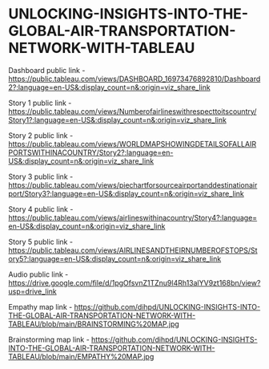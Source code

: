 # UNLOCKING-INSIGHTS-INTO-THE-GLOBAL-AIR-TRANSPORTATION-NETWORK-WITH-TABLEAU


Dashboard public link - https://public.tableau.com/views/DASHBOARD_16973476892810/Dashboard2?:language=en-US&:display_count=n&:origin=viz_share_link

Story 1 public link - https://public.tableau.com/views/Numberofairlineswithrespecttoitscountry/Story1?:language=en-US&:display_count=n&:origin=viz_share_link

Story 2 public link - https://public.tableau.com/views/WORLDMAPSHOWINGDETAILSOFALLAIRPORTSWITHINACOUNTRY/Story2?:language=en-US&:display_count=n&:origin=viz_share_link

Story 3 public link - https://public.tableau.com/views/piechartforsourceairportanddestinationairport/Story3?:language=en-US&:display_count=n&:origin=viz_share_link

Story 4 public link - https://public.tableau.com/views/airlineswithinacountry/Story4?:language=en-US&:display_count=n&:origin=viz_share_link

Story 5 public link - https://public.tableau.com/views/AIRLINESANDTHEIRNUMBEROFSTOPS/Story5?:language=en-US&:display_count=n&:origin=viz_share_link

Audio public link - https://drive.google.com/file/d/1pgOfsvnZ1TZnu9l4Rh13alYV9zt168bn/view?usp=drive_link

Empathy map link - https://github.com/dihpd/UNLOCKING-INSIGHTS-INTO-THE-GLOBAL-AIR-TRANSPORTATION-NETWORK-WITH-TABLEAU/blob/main/BRAINSTORMING%20MAP.jpg

Brainstorming map link - https://github.com/dihpd/UNLOCKING-INSIGHTS-INTO-THE-GLOBAL-AIR-TRANSPORTATION-NETWORK-WITH-TABLEAU/blob/main/EMPATHY%20MAP.jpg
